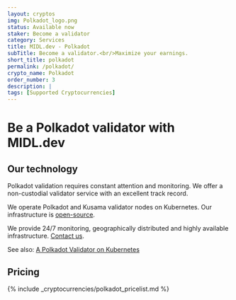 ```yaml
---
layout: cryptos
img: Polkadot_logo.png
status: Available now
staker: Become a validator
category: Services
title: MIDL.dev - Polkadot
subTitle: Become a validator.<br/>Maximize your earnings.
short_title: polkadot
permalink: /polkadot/
crypto_name: Polkadot
order_number: 3
description: | 
tags: [Supported Cryptocurrencies]
---
```


# Be a Polkadot validator with MIDL.dev

## Our technology

Polkadot validation requires constant attention and monitoring. We offer a non-custodial validator service with an excellent track record.

We operate Polkadot and Kusama validator nodes on Kubernetes. Our infrastructure is [open-source](https://github.com/midl-dev/polkadot-k8s).

We provide 24/7 monitoring, geographically distributed and highly available infrastructure. [Contact us](mailto:hello@midl.dev).

See also: [A Polkadot Validator on Kubernetes](https://medium.com/@midl.dev/a-polkadot-validator-on-kubernetes-3e694cb43841)

## Pricing

{% include _cryptocurrencies/polkadot_pricelist.md %}
